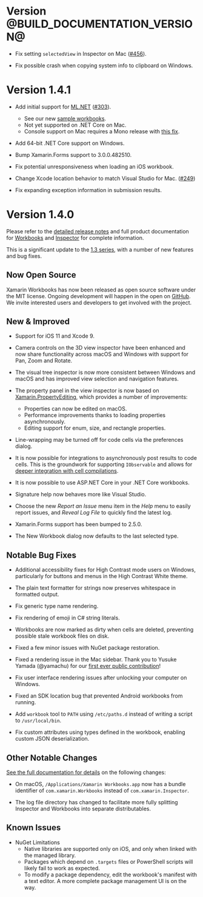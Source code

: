 # Version @BUILD_DOCUMENTATION_VERSION@

* Fix setting `selectedView` in Inspector on Mac
  ([#456](https://github.com/Microsoft/workbooks/issues/456)).

* Fix possible crash when copying system info to clipboard on Windows.

# Version 1.4.1

* Add initial support for [ML.NET][ml-net]
  ([#303](https://github.com/Microsoft/workbooks/issues/303)).
  - See our new [sample workbooks][ml-net-workbooks].
  - Not yet supported on .NET Core on Mac.
  - Console support on Mac requires a Mono release with
    [this fix](https://github.com/mono/mono/issues/9033).

* Add 64-bit .NET Core support on Windows.

* Bump Xamarin.Forms support to 3.0.0.482510.

* Fix potential unresponsiveness when loading an iOS workbook.

* Change Xcode location behavior to match Visual Studio for Mac.
  ([#249](https://github.com/Microsoft/workbooks/issues/249))

* Fix expanding exception information in submission results.

# Version 1.4.0

Please refer to the [detailed release notes][docs-detailed-release-notes] and
full product documentation for [Workbooks][docs-workbooks] and
[Inspector][docs-inspector] for complete information.

This is a significant update to the [1.3 series][13-series], with a number of
new features and bug fixes.

## Now Open Source

Xamarin Workbooks has now been released as open source software
under the MIT license. Ongoing development will happen in the open on
[GitHub](https://github.com/Microsoft/workbooks). We invite interested users and
developers to get involved with the project.

## New & Improved

* Support for iOS 11 and Xcode 9.

* Camera controls on the 3D view inspector have been enhanced and now share
  functionality across macOS and Windows with support for Pan, Zoom and Rotate.

* The visual tree inspector is now more consistent between Windows and macOS
  and has improved view selection and navigation features.

* The property panel in the view inspector is now based on
  [Xamarin.PropertyEditing][proppy], which provides a number of improvements:
  - Properties can now be edited on macOS.
  - Performance improvements thanks to loading properties asynchronously.
  - Editing support for enum, size, and rectangle properties.

* Line-wrapping may be turned off for code cells via the preferences dialog.

* It is now possible for integrations to asynchronously post results to
  code cells. This is the groundwork for supporting `IObservable` and allows
  for [deeper integration with cell compilations][cell-compilations].

* It is now possible to use ASP.NET Core in your .NET Core workbooks.

* Signature help now behaves more like Visual Studio.

* Choose the new _Report an Issue_ menu item in the _Help_ menu to easily
  report issues, and _Reveal Log File_ to quickly find the latest log.

* Xamarin.Forms support has been bumped to 2.5.0.

* The New Workbook dialog now defaults to the last selected type.

## Notable Bug Fixes

* Additional accessibility fixes for High Contrast mode users on Windows,
  particularly for buttons and menus in the High Contrast White theme.

* The plain text formatter for strings now preserves whitespace in formatted
  output.

* Fix generic type name rendering.

* Fix rendering of emoji in C# string literals.

* Workbooks are now marked as dirty when cells are deleted, preventing possible
  stale workbook files on disk.

* Fixed a few minor issues with NuGet package restoration.

* Fixed a rendering issue in the Mac sidebar. Thank you to Yusuke Yamada
  (@yamachu) for our
  [first ever public contribution](https://github.com/Microsoft/workbooks/pull/97)!

* Fix user interface rendering issues after unlocking your computer on Windows.

* Fixed an SDK location bug that prevented Android workbooks from running.

* Add `workbook` tool to `PATH` using `/etc/paths.d` instead of writing a
  script to `/usr/local/bin`.

* Fix custom attributes using types defined in the workbook, enabling
  custom JSON deserialization.

## Other Notable Changes

[See the full documentation for details][docs-workbooks-logs]
on the following changes:

* On macOS, `/Applications/Xamarin Workbooks.app` now has a bundle identifier
  of `com.xamarin.Workbooks` instead of `com.xamarin.Inspector`.

* The log file directory has changed to facilitate more fully splitting
  Inspector and Workbooks into separate distributables.

## Known Issues

* NuGet Limitations
  - Native libraries are supported only on iOS, and only when linked with
    the managed library.
  - Packages which depend on `.targets` files or PowerShell scripts will likely
    fail to work as expected.
  - To modify a package dependency, edit the workbook's manifest with
    a text editor. A more complete package management UI is on the way.

[github]: https://github.com/Microsoft/workbooks
[proppy]: https://github.com/xamarin/Xamarin.PropertyEditing
[cell-compilations]: https://github.com/Microsoft/workbooks/blob/master/Samples/CompilationIntegration/AgentIntegration.cs

[docs-workbooks]: https://developer.xamarin.com/guides/cross-platform/workbooks/
[docs-inspector]: https://developer.xamarin.com/guides/cross-platform/inspector/
[docs-detailed-release-notes]: https://developer.xamarin.com/releases/interactive/interactive-1.4/
[docs-workbooks-logs]: https://developer.xamarin.com/guides/cross-platform/workbooks/install/#Log_Files
[13-series]: https://developer.xamarin.com/releases/interactive/interactive-1.3
[ml-net]: https://github.com/dotnet/machinelearning/
[ml-net-workbooks]: https://github.com/xamarin/Workbooks/tree/master/machine-learning
